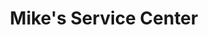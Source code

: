 ---
title: "Mike's Service Center"
url: /berkeley-springs/mikes-service-center/
shop: car repair
---